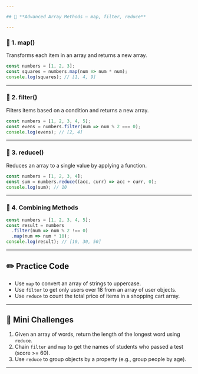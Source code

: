 ```yaml
---

## 📘 **Advanced Array Methods — map, filter, reduce**

---
```


### 🔹 1. map()

Transforms each item in an array and returns a new array.

```javascript
const numbers = [1, 2, 3];
const squares = numbers.map(num => num * num);
console.log(squares); // [1, 4, 9]
```

---

### 🔹 2. filter()

Filters items based on a condition and returns a new array.

```javascript
const numbers = [1, 2, 3, 4, 5];
const evens = numbers.filter(num => num % 2 === 0);
console.log(evens); // [2, 4]
```

---

### 🔹 3. reduce()

Reduces an array to a single value by applying a function.

```javascript
const numbers = [1, 2, 3, 4];
const sum = numbers.reduce((acc, curr) => acc + curr, 0);
console.log(sum); // 10
```

---

### 🔹 4. Combining Methods

```javascript
const numbers = [1, 2, 3, 4, 5];
const result = numbers
  .filter(num => num % 2 !== 0)
  .map(num => num * 10);
console.log(result); // [10, 30, 50]
```

---

## ✏️ Practice Code

* Use `map` to convert an array of strings to uppercase.
* Use `filter` to get only users over 18 from an array of user objects.
* Use `reduce` to count the total price of items in a shopping cart array.

---

## 🎯 Mini Challenges

1. Given an array of words, return the length of the longest word using `reduce`.
2. Chain `filter` and `map` to get the names of students who passed a test (score >= 60).
3. Use `reduce` to group objects by a property (e.g., group people by age).

---

